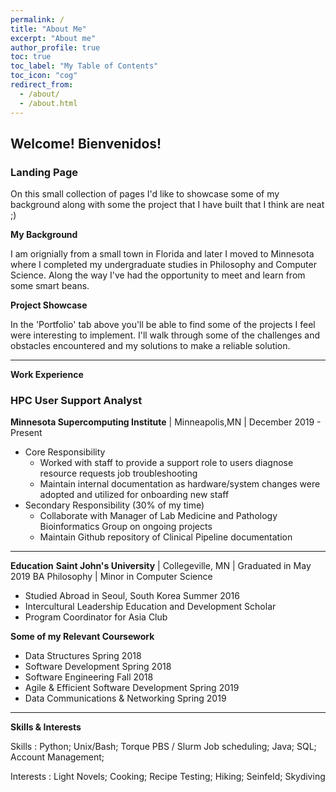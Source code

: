 ```yaml
---
permalink: /
title: "About Me"
excerpt: "About me"
author_profile: true
toc: true
toc_label: "My Table of Contents"
toc_icon: "cog"
redirect_from:
  - /about/
  - /about.html
---
```


## Welcome! Bienvenidos! 


### Landing Page 

On this small collection of pages I'd like to showcase some of my background along with some the project that I have built that I think are neat ;)


**My Background**

I am orignially from a small town in Florida and later I moved to Minnesota where I completed my undergraduate studies in Philosophy and Computer Science. Along the way I've had the opportunity to meet and learn from some smart beans.


**Project Showcase**

In the 'Portfolio' tab above you'll be able to find some of the projects I feel were interesting to implement. I'll walk through some of the challenges and obstacles encountered and my solutions to make a reliable solution.

---

**Work Experience**
### HPC User Support Analyst
**Minnesota Supercomputing Institute** | Minneapolis,MN | December 2019 - Present    

* Core Responsibility
  - Worked with staff to provide a support role to users diagnose resource requests job troubleshooting
  - Maintain internal documentation as hardware/system changes were adopted and utilized for onboarding new staff
* Secondary Responsibility (30% of my time)
  - Collaborate with Manager of Lab Medicine and Pathology Bioinformatics Group on ongoing projects
  - Maintain Github repository of Clinical Pipeline documentation


---


**Education**
**Saint John's University** | Collegeville, MN | Graduated in May 2019
BA Philosophy | Minor in Computer Science 

- Studied Abroad in Seoul, South Korea Summer 2016
- Intercultural Leadership Education and Development Scholar
- Program Coordinator for Asia Club

**Some of my Relevant Coursework**
  * Data Structures Spring 2018
  * Software Development Spring 2018
  * Software Engineering Fall 2018
  * Agile & Efficient Software Development Spring 2019
  * Data Communications & Networking Spring 2019

---

**Skills & Interests**

Skills : Python; Unix/Bash; Torque PBS / Slurm Job scheduling; Java; SQL; Account Management;  

Interests : Light Novels; Cooking;  Recipe Testing; Hiking; Seinfeld; Skydiving